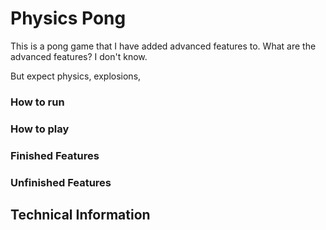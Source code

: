 # Physics Pong

This is a pong game that I have added advanced features to.
What are the advanced features? I don't know.

But expect physics, explosions, 
### How to run

### How to play

### Finished Features

### Unfinished Features

## Technical Information

